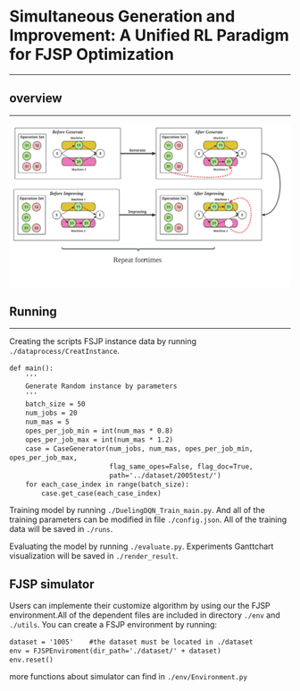 # Simultaneous Generation and Improvement: A Unified RL Paradigm for FJSP Optimization

---

## overview

---

<img src="assets/overview.svg" alt="Alt text" title="Optional title" style="">


## Running

---
Creating the scripts FSJP instance data by running `./dataprocess/CreatInstance`.

    def main():
        '''
        Generate Random instance by parameters
        '''
        batch_size = 50
        num_jobs = 20
        num_mas = 5
        opes_per_job_min = int(num_mas * 0.8)
        opes_per_job_max = int(num_mas * 1.2)
        case = CaseGenerator(num_jobs, num_mas, opes_per_job_min, opes_per_job_max,
                             flag_same_opes=False, flag_doc=True,
                             path='../dataset/2005test/')
        for each_case_index in range(batch_size):
            case.get_case(each_case_index)

Training model by running `./DuelingDQN_Train_main.py`. And all of the training parameters can be modified in file `./config.json`.
All of the training data will be saved in `./runs`.

Evaluating the model by running `./evaluate.py`. Experiments Ganttchart visualization will be saved in `./render_result`.

## FJSP simulator

Users can  implemente their customize algorithm by using our the FJSP environment.All of the dependent files are included in directory `./env` and `./utils`.
You can create a FSJP environment by running:

    dataset = '1005'    #the dataset must be located in ./dataset
    env = FJSPEnviroment(dir_path='./dataset/' + dataset)
    env.reset()

more functions about simulator can find in `./env/Environment.py`
